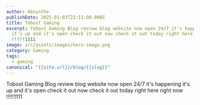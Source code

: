 ```yaml
---
author: Absynthe
publishDate: 2025-01-03T22:11:00.000Z
title: Tobost Gaming
excerpt: Tobost Gaming Blog review blog website now open 24/7 it's happening
  it's up and it's open check it out now check it out today right here right now
  !!!!!1111
image: src/assets/images/hero-image.png
category: Gaming
tags:
  - gaming
canonical: "{{site.url}}/blog/{{slug}}"
---
```

Tobost Gaming Blog review blog website now open 24/7 it's happening it's up and it's open check it out now check it out today right here right now !!!!!1111
